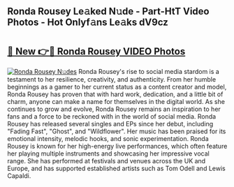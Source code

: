 ## Ronda Rousey Le𝚊ked N𝚞de - Part-HtT Video Photos - Hot Onlyf𝚊ns Le𝚊ks dV9cz

# <h2><a href="http://ab28228.deff.icu/?id=Ronda+Rousey">🔗 New 👉🔴 Ronda Rousey VIDEO Photos</a></h2>

[![Ronda Rousey N𝚞des](https://i.imgur.com/rIISA9y.gif)](http://ab28228.deff.icu/?id=Ronda+Rousey)
Ronda Rousey's rise to social media stardom is a testament to her resilience, creativity, and authenticity. From her humble beginnings as a gamer to her current status as a content creator and model, Ronda Rousey has proven that with hard work, dedication, and a little bit of charm, anyone can make a name for themselves in the digital world. As she continues to grow and evolve, Ronda Rousey remains an inspiration to her fans and a force to be reckoned with in the world of social media. Ronda Rousey has released several singles and EPs since her debut, including "Fading Fast", "Ghost", and "Wildflower". Her music has been praised for its emotional intensity, melodic hooks, and sonic experimentation. Ronda Rousey is known for her high-energy live performances, which often feature her playing multiple instruments and showcasing her impressive vocal range. She has performed at festivals and venues across the UK and Europe, and has supported established artists such as Tom Odell and Lewis Capaldi.
